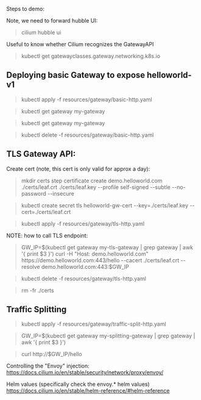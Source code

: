 Steps to demo:

Note, we need to forward hubble UI:

> cilium hubble ui

Useful to know whether Cilium recognizes the GatewayAPI

> kubectl get gatewayclasses.gateway.networking.k8s.io 


## Deploying basic Gateway to expose helloworld-v1

> kubectl apply -f resources/gateway/basic-http.yaml 

> kubectl get gateway my-gateway

> kubectl get gateway my-gateway

> kubectl delete -f resources/gateway/basic-http.yaml

## TLS Gateway API:

Create cert (note, this cert is only valid for approx a day):

> mkdir certs
> step certificate create demo.helloworld.com ./certs/leaf.crt ./certs/leaf.key --profile self-signed --subtle --no-password --insecure


> kubectl create secret tls helloworld-gw-cert --key=./certs/leaf.key --cert=./certs/leaf.crt

> kubectl apply -f resources/gateway/tls-http.yaml


NOTE: how to call TLS endpoint:

> GW_IP=$(kubectl get gateway my-tls-gateway | grep gateway | awk '{ print $3 }')
> curl -H "Host: demo.helloworld.com" https://demo.helloworld.com:443/hello --cacert ./certs/leaf.crt --resolve demo.helloworld.com:443:$GW_IP


> kubectl delete -f resources/gateway/tls-http.yaml

> rm -fr ./certs


## Traffic Splitting

> kubectl apply -f resources/gateway/traffic-split-http.yaml 

> GW_IP=$(kubectl get gateway my-splitting-gateway | grep gateway | awk '{ print $3 }')

> curl http://$GW_IP/hello




Controlling the "Envoy" injection:
https://docs.cilium.io/en/stable/security/network/proxy/envoy/

Helm values (specifically check the envoy.* helm values)
https://docs.cilium.io/en/stable/helm-reference/#helm-reference

